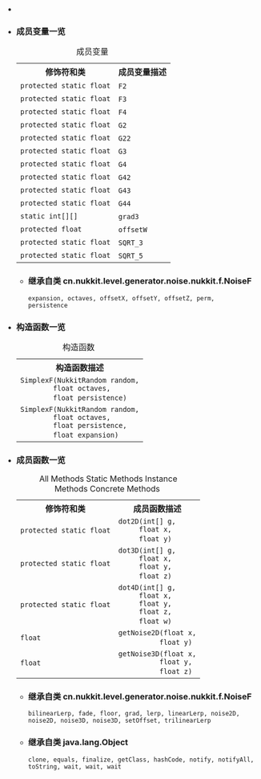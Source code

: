 <div class="summary">
<ul class="blockList">
<li class="blockList">

<li class="blockList"><a name="field.summary">
<!--   -->
</a>
<h3>成员变量一览</h3>
<table class="memberSummary" border="0" cellpadding="3" cellspacing="0" summary="Field Summary table, listing fields, and an explanation">
<caption><span>成员变量</span><span class="tabEnd"> </span></caption>
<tr>
<th>修饰符和类</th>
<th>成员变量描述</th>
</tr>
<tr class="altColor">
<td class="colFirst"><code>protected static float</code></td>
<td class="colLast"><code><span class="memberNameLink"><a >F2</a></span></code> </td>
</tr>
<tr class="rowColor">
<td class="colFirst"><code>protected static float</code></td>
<td class="colLast"><code><span class="memberNameLink"><a >F3</a></span></code> </td>
</tr>
<tr class="altColor">
<td class="colFirst"><code>protected static float</code></td>
<td class="colLast"><code><span class="memberNameLink"><a >F4</a></span></code> </td>
</tr>
<tr class="rowColor">
<td class="colFirst"><code>protected static float</code></td>
<td class="colLast"><code><span class="memberNameLink"><a >G2</a></span></code> </td>
</tr>
<tr class="altColor">
<td class="colFirst"><code>protected static float</code></td>
<td class="colLast"><code><span class="memberNameLink"><a >G22</a></span></code> </td>
</tr>
<tr class="rowColor">
<td class="colFirst"><code>protected static float</code></td>
<td class="colLast"><code><span class="memberNameLink"><a >G3</a></span></code> </td>
</tr>
<tr class="altColor">
<td class="colFirst"><code>protected static float</code></td>
<td class="colLast"><code><span class="memberNameLink"><a >G4</a></span></code> </td>
</tr>
<tr class="rowColor">
<td class="colFirst"><code>protected static float</code></td>
<td class="colLast"><code><span class="memberNameLink"><a >G42</a></span></code> </td>
</tr>
<tr class="altColor">
<td class="colFirst"><code>protected static float</code></td>
<td class="colLast"><code><span class="memberNameLink"><a >G43</a></span></code> </td>
</tr>
<tr class="rowColor">
<td class="colFirst"><code>protected static float</code></td>
<td class="colLast"><code><span class="memberNameLink"><a >G44</a></span></code> </td>
</tr>
<tr class="altColor">
<td class="colFirst"><code>static int[][]</code></td>
<td class="colLast"><code><span class="memberNameLink"><a >grad3</a></span></code> </td>
</tr>
<tr class="rowColor">
<td class="colFirst"><code>protected float</code></td>
<td class="colLast"><code><span class="memberNameLink"><a >offsetW</a></span></code> </td>
</tr>
<tr class="altColor">
<td class="colFirst"><code>protected static float</code></td>
<td class="colLast"><code><span class="memberNameLink"><a >SQRT_3</a></span></code> </td>
</tr>
<tr class="rowColor">
<td class="colFirst"><code>protected static float</code></td>
<td class="colLast"><code><span class="memberNameLink"><a >SQRT_5</a></span></code> </td>
</tr>
</table>
<ul class="blockList">
<li class="blockList"><a name="fields.inherited.from.class.cn.nukkit.level.generator.noise.nukkit.f.NoiseF">
<!--   -->
</a>
<h3>继承自类 cn.nukkit.level.generator.noise.nukkit.f.<a  title="class in cn.nukkit.level.generator.noise.nukkit.f">NoiseF</a></h3>
<code><a >expansion</a>, <a >octaves</a>, <a >offsetX</a>, <a >offsetY</a>, <a >offsetZ</a>, <a >perm</a>, <a >persistence</a></code></li>
</ul>
</li>
</ul>
<!-- ======== CONSTRUCTOR SUMMARY ======== -->
<ul class="blockList">
<li class="blockList"><a name="constructor.summary">
<!--   -->
</a>
<h3>构造函数一览</h3>
<table class="memberSummary" border="0" cellpadding="3" cellspacing="0" summary="Constructor Summary table, listing constructors, and an explanation">
<caption><span>构造函数</span><span class="tabEnd"> </span></caption>
<tr>
<th>构造函数描述</th>
</tr>
<tr class="altColor">
<td class="colOne"><code><span class="memberNameLink"><a >SimplexF</a></span>(<a  title="class in cn.nukkit.math">NukkitRandom</a> random,
        float octaves,
        float persistence)</code> </td>
</tr>
<tr class="rowColor">
<td class="colOne"><code><span class="memberNameLink"><a >SimplexF</a></span>(<a  title="class in cn.nukkit.math">NukkitRandom</a> random,
        float octaves,
        float persistence,
        float expansion)</code> </td>
</tr>
</table>
</li>
</ul>
<!-- ========== METHOD SUMMARY =========== -->
<ul class="blockList">
<li class="blockList"><a name="method.summary">
<!--   -->
</a>
<h3>成员函数一览</h3>
<table class="memberSummary" border="0" cellpadding="3" cellspacing="0" summary="Method Summary table, listing methods, and an explanation">
<caption><span id="t0" class="activeTableTab"><span>All Methods</span><span class="tabEnd"> </span></span><span id="t1" class="tableTab"><span><a >Static Methods</a></span><span class="tabEnd"> </span></span><span id="t2" class="tableTab"><span><a >Instance Methods</a></span><span class="tabEnd"> </span></span><span id="t4" class="tableTab"><span><a >Concrete Methods</a></span><span class="tabEnd"> </span></span></caption>
<tr>
<th>修饰符和类</th>
<th>成员函数描述</th>
</tr>
<tr id="i0" class="altColor">
<td class="colFirst"><code>protected static float</code></td>
<td class="colLast"><code><span class="memberNameLink"><a >dot2D</a></span>(int[] g,
     float x,
     float y)</code> </td>
</tr>
<tr id="i1" class="rowColor">
<td class="colFirst"><code>protected static float</code></td>
<td class="colLast"><code><span class="memberNameLink"><a >dot3D</a></span>(int[] g,
     float x,
     float y,
     float z)</code> </td>
</tr>
<tr id="i2" class="altColor">
<td class="colFirst"><code>protected static float</code></td>
<td class="colLast"><code><span class="memberNameLink"><a >dot4D</a></span>(int[] g,
     float x,
     float y,
     float z,
     float w)</code> </td>
</tr>
<tr id="i3" class="rowColor">
<td class="colFirst"><code>float</code></td>
<td class="colLast"><code><span class="memberNameLink"><a >getNoise2D</a></span>(float x,
          float y)</code> </td>
</tr>
<tr id="i4" class="altColor">
<td class="colFirst"><code>float</code></td>
<td class="colLast"><code><span class="memberNameLink"><a >getNoise3D</a></span>(float x,
          float y,
          float z)</code> </td>
</tr>
</table>
<ul class="blockList">
<li class="blockList"><a name="methods.inherited.from.class.cn.nukkit.level.generator.noise.nukkit.f.NoiseF">
<!--   -->
</a>
<h3>继承自类 cn.nukkit.level.generator.noise.nukkit.f.<a  title="class in cn.nukkit.level.generator.noise.nukkit.f">NoiseF</a></h3>
<code><a >bilinearLerp</a>, <a >fade</a>, <a >floor</a>, <a >grad</a>, <a >lerp</a>, <a >linearLerp</a>, <a >noise2D</a>, <a >noise2D</a>, <a >noise3D</a>, <a >noise3D</a>, <a >setOffset</a>, <a >trilinearLerp</a></code></li>
</ul>
<ul class="blockList">
<li class="blockList"><a name="methods.inherited.from.class.java.lang.Object">
<!--   -->
</a>
<h3>继承自类 java.lang.<a  title="class or interface in java.lang">Object</a></h3>
<code><a  title="class or interface in java.lang">clone</a>, <a  title="class or interface in java.lang">equals</a>, <a  title="class or interface in java.lang">finalize</a>, <a  title="class or interface in java.lang">getClass</a>, <a  title="class or interface in java.lang">hashCode</a>, <a  title="class or interface in java.lang">notify</a>, <a  title="class or interface in java.lang">notifyAll</a>, <a  title="class or interface in java.lang">toString</a>, <a  title="class or interface in java.lang">wait</a>, <a  title="class or interface in java.lang">wait</a>, <a  title="class or interface in java.lang">wait</a></code></li>
</ul>
</li>
</ul>
</li>
</ul>
</div>
